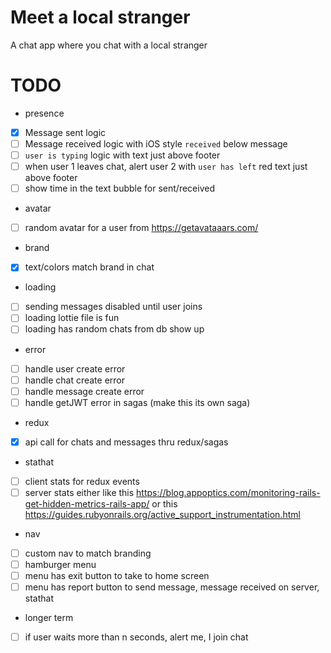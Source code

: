 # Meet a local stranger
A chat app where you chat with a local stranger

# TODO
- presence
- [X] Message sent logic
- [ ] Message received logic with iOS style `received` below message
- [ ] `user is typing` logic with text just above footer
- [ ] when user 1 leaves chat, alert user 2 with `user has left` red text just above footer
- [ ] show time in the text bubble for sent/received
- avatar
- [ ] random avatar for a user from https://getavataaars.com/
- brand
- [X] text/colors match brand in chat
- loading
- [ ] sending messages disabled until user joins
- [ ] loading lottie file is fun
- [ ] loading has random chats from db show up
- error
- [ ] handle user create error
- [ ] handle chat create error
- [ ] handle message create error
- [ ] handle getJWT error in sagas (make this its own saga)
- redux
- [X] api call for chats and messages thru redux/sagas
- stathat
- [ ] client stats for redux events
- [ ] server stats either like this https://blog.appoptics.com/monitoring-rails-get-hidden-metrics-rails-app/ or this https://guides.rubyonrails.org/active_support_instrumentation.html
- nav
- [ ] custom nav to match branding
- [ ] hamburger menu
- [ ] menu has exit button to take to home screen
- [ ] menu has report button to send message, message received on server, stathat
- longer term
- [ ] if user waits more than n seconds, alert me, I join chat
